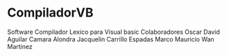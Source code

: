 # CompiladorVB
Software Compilador Lexico para Visual basic
Colaboradores
Oscar David Aguilar Camara
Alondra Jacquelin Carrillo Espadas
Marco Mauricio Wan Martinez